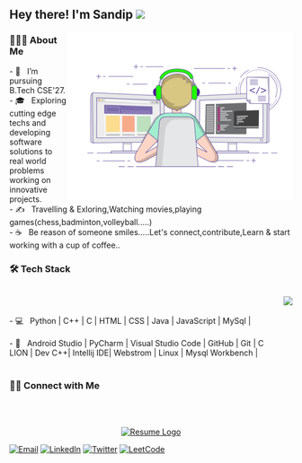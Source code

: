 <h2> Hey there! I'm Sandip <img src="https://github.com/souvikguria98/souvikguria98/blob/master/Hi.gif" width="25"></h2>
<img align="right" alt="GIF" src="https://raw.githubusercontent.com/devSouvik/devSouvik/master/gif3.gif" width="400"/>

<h3> 👨🏻‍💻 About Me </h3>
- 🔭 &nbsp; I’m pursuing B.Tech CSE'27.<br>
- 🎓 &nbsp; Exploring cutting edge techs and developing software solutions to real world problems working on innovative projects.<br>
- ✍️ &nbsp; Travelling & Exloring,Watching movies,playing games(chess,badminton,volleyball.....)<br>
- ☕ &nbsp; Be reason of someone smiles.....Let's connect,contribute,Learn & start working with a cup of coffee..<br>  

<h3>🛠 Tech Stack</h3><br>
<a href="https://samujjwaal.tech/"><img src="https://github.com/samujjwaal/samujjwaal/raw/master/etc/python.png" align="right" height="180" /></a><br></br>
- 💻 &nbsp; Python | C++ | C | HTML | CSS | Java | JavaScript | MySql |<br></br>
- 🔧 &nbsp; Android Studio | PyCharm | Visual Studio Code | GitHub | Git | C LION | Dev C++| Intellij IDE| Webstrom | Linux | Mysql Workbench |<br>
</br>
<h3> 🤝🏻 Connect with Me </h3>

<p align="center">
&nbsp; <a href="https://github.com/Sandip-Maity-2023" width="50" /></a>
  <br></br>
  <p align="center">
    
<a href="https://drive.google.com/file/d/1NfNLxQ6wRsAkQkElCaECaiynmcWF9LG1/view?usp=drivesdk" target="_blank">
  <img src="https://img.shields.io/badge/Resume-%230077B5.svg?&style=flat-square&logo=resume&logoColor=white" alt="Resume Logo" style="width: 80px; height: 40px;">
</a>

<a href="https://outlook.office365.com/mail/" target="_blank"><img src="https://img.shields.io/badge/-Gmail-c14438?style=flat-square&logo=Gmail&logoColor=white" alt="Email"></a>
<a href="https://www.linkedin.com/in/sandip-maity-243537292/" target="_blank"><img src="https://img.shields.io/badge/LinkedIn-%230077B5.svg?&style=flat-square&logo=linkedin&logoColor=white" alt="LinkedIn"></a>
<a href="https://hackerone.com/sandip-maity-2023?type=user" target="_blank"><img src="https://img.shields.io/badge/-Hackerone-1ca0f1?style=flat-square&labelColor=1ca0f1&logo=twitter&logoColor=white" alt="Twitter"></a>
<a href="https://leetcode.com/Sandip-Maity-2023/" target="_blank"><img src="https://img.shields.io/badge/-LeetCode-181717?style=flat-square&logo=leetcode" alt="LeetCode"></a>
</p>

</html>  
